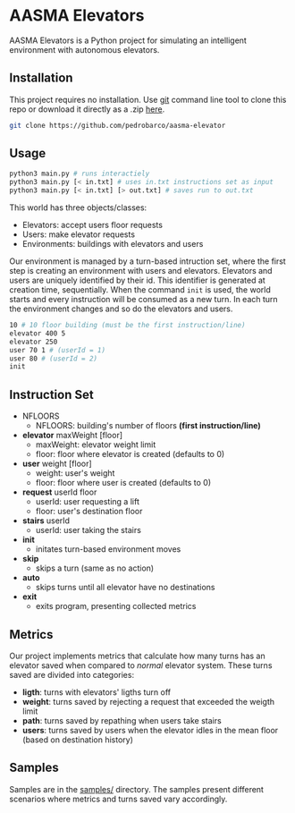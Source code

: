 # AASMA Elevators

AASMA Elevators is a Python project for simulating an intelligent environment with autonomous elevators.

## Installation

This project requires no installation. Use [git](https://git-scm.com/) command line tool to clone this repo or download it directly as a .zip [here](https://github.com/pedrobarco/aasma-elevator/archive/master.zip).

```bash
git clone https://github.com/pedrobarco/aasma-elevator
```

## Usage

```bash
python3 main.py # runs interactiely
python3 main.py [< in.txt] # uses in.txt instructions set as input 
python3 main.py [< in.txt] [> out.txt] # saves run to out.txt
```

This world has three objects/classes:
- Elevators: accept users floor requests
- Users: make elevator requests
- Environments: buildings with elevators and users

Our environment is managed by a turn-based intruction set, where the first step is creating an environment with users and elevators. Elevators and users are uniquely identified by their id. This identifier is generated at creation time, sequentially.
When the command `init` is used, the world starts and every instruction will be consumed as a new turn. In each turn the environment changes and so do the elevators and users.

```bash
10 # 10 floor building (must be the first instruction/line)
elevator 400 5
elevator 250 
user 70 1 # (userId = 1)
user 80 # (userId = 2)
init 
```

## Instruction Set

- NFLOORS
    - NFLOORS: building's number of floors **(first instruction/line)**
- **elevator** maxWeight [floor] 
   - maxWeight: elevator weight limit
   - floor: floor where elevator is created (defaults to 0)
- **user** weight [floor]
   - weight: user's weight 
   - floor: floor where user is created (defaults to 0)
- **request** userId floor
   - userId: user requesting a lift 
   - floor: user's destination floor
- **stairs** userId
   - userId: user taking the stairs
- **init**
    - initates turn-based environment moves
- **skip**
    - skips a turn (same as no action)
- **auto**
    - skips turns until all elevator have no destinations
- **exit**
    - exits program, presenting collected metrics

## Metrics

Our project implements metrics that calculate how many turns has an elevator saved when compared to *normal* elevator system. These turns saved are divided into categories: 
- **ligth**: turns with elevators' ligths turn off
- **weight**: turns saved by rejecting a request that exceeded the weigth limit
- **path**: turns saved by repathing when users take stairs
- **users**: turns saved by users when the elevator idles in the mean floor (based on destination history)

## Samples

Samples are in the [samples/](https://github.com/pedrobarco/aasma-elevator/tree/master/samples) directory. The samples present different scenarios where metrics and turns saved vary accordingly.